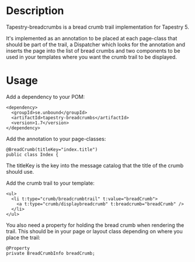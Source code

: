 Description
===========
Tapestry-breadcrumbs is a bread crumb trail implementation for Tapestry 5.

It's implemented as an annotation to be placed at each page-class that should
be part of the trail, a Dispatcher which looks for the annotation and inserts
the page into the list of bread crumbs and two components to be used in your
templates where you want the crumb trail to be displayed.

Usage
=====
Add a dependency to your POM:

    <dependency>
      <groupId>se.unbound</groupId>
      <artifactId>tapestry-breadcrumbs</artifactId>
      <version>1.7</version>
    </dependency>

Add the annotation to your page-classes:

    @BreadCrumb(titleKey="index.title")
    public class Index {

The titleKey is the key into the message catalog that the title of the crumb should use.

Add the crumb trail to your template:

    <ul>
      <li t:type="crumb/breadcrumbtrail" t:value="breadCrumb">
        <a t:type="crumb/displaybreadcrumb" t:breadcrumb="breadCrumb" />
      </li>
    </ul>

You also need a property for holding the bread crumb when rendering the trail. This should be in your page or layout class 
depending on where you place the trail:

    @Property
    private BreadCrumbInfo breadCrumb;


